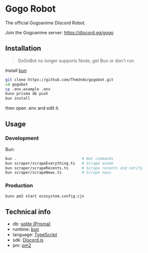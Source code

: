 # Gogo Robot

The official Gogoanime Discord Robot.

Join the Gogoanime server: https://discord.gg/gogo

## Installation

> GoGoBot no longer supports Node, get Bun or don't run

Install [bun](https://bun.sh)

```sh
git clone https://github.com/TheUndo/gogobot.git
cd gogobot
cp .env.example .env
bunx prisma db push
bun install
```

then open .env and edit it.

## Usage

### Development

Bun:

```sh
bun .                             # Bot commands
bun scraper/scrapeEverything.ts   # Scrape anime
bun scraper/scrapeRecents.ts      # Scrape recents and notify
bun scraper/scrapeNews.ts         # Scrape news
```

### Production

```sh
bunx pm2 start ecosystem.config.cjs
```

## Technical info

- db: [sqlite (Prisma)](https://www.prisma.io/)
- runtime: [bun](https://bun.sh)
- language: [TypeScript](https://www.typescriptlang.org/)
- sdk: [Discord.js](https://discord.js.org)
- pm: [pm2](https://pm2.io/)
